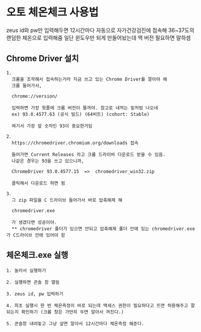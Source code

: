 # 오토 체온체크 사용법 

zeus id와 pw만 입력해두면 12시간마다 자동으로 자가건강검진에 접속해 36~37도의 랜덤한 체온으로 입력해줌
일단 윈도우만 되게 만들어놨는데 맥 버전 필요하면 말하셈

## Chrome Driver 설치
	
	1.
	  크롬을 조작해서 접속하는거라 지금 쓰고 있는 Chrome Driver를 깔아야 해
	  크롬 들어가서,

  	  chrome://version/

  	  입력하면 가장 윗줄에 크롬 버전이 뜰꺼야. 참고로 내꺼는 밑처럼 나오네
	  ex) 93.0.4577.63 (공식 빌드) (64비트) (cohort: Stable)

	  여기서 가장 앞 숫자인 93이 중요한거임

	2.
	  https://chromedriver.chromium.org/downloads 접속

	  들어가면 Current Releases 라고 크롬 드라이버 다운로드 받을 수 있음.
	  나같은 경우는 93을 쓰고 있으니까,
	  
	  ChromeDriver 93.0.4577.15  =>  chromedriver_win32.zip
	  
	  클릭해서 다운로드 하면 됨
	  
	3. 
	  그 zip 파일을 C 드라이브 들어가서 바로 압축해제 해
	  
	  chromedriver.exe

	  가 생겼다면 성공이야.
	  ** chromedriver 폴더가 있으면 안되고 압축해제 폴더 안에 있는 chromedriver.exe가 C드라이브 안에 있어야 함

## 체온체크.exe 실행

	1. 눌러서 실행하기

	2. 실행하면 콘솔 창 열림

	3. zeus id, pw 입력하기

	4. 최초 실행시 한 번 체온측정이 바로 되는데 액세스 권한이 필요하다고 뜨면 허용해주고 잘 되는지 확인하기 (크롬 창은 가만히 두면 알아서 꺼진다.)

	5. 콘솔창 내려놓고 그냥 살면 알아서 12시간마다 체온측정 해준다.